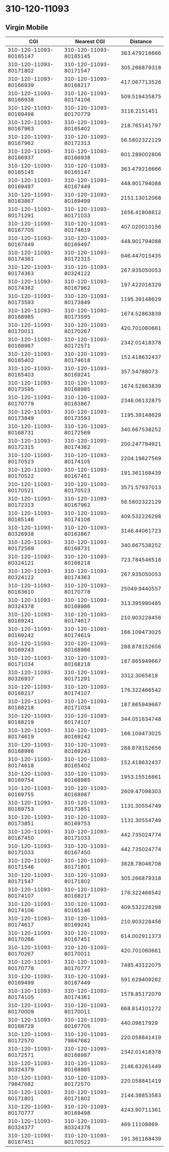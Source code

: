 # 310-120-11093
## Virgin Mobile


| CGI | Nearest CGI | Distance |
|-----|-------------|----------|
| 310-120-11093-80165147 | 310-120-11093-80165145 | 363.479216666 |
| 310-120-11093-80171802 | 310-120-11093-80171547 | 305.266879318 |
| 310-120-11093-80166939 | 310-120-11093-80168217 | 417.067713526 |
| 310-120-11093-80166938 | 310-120-11093-80174106 | 509.519435875 |
| 310-120-11093-80169498 | 310-120-11093-80170779 | 3116.2151451 |
| 310-120-11093-80167963 | 310-120-11093-80165402 | 218.765141797 |
| 310-120-11093-80167962 | 310-120-11093-80172313 | 56.5802322129 |
| 310-120-11093-80166937 | 310-120-11093-80166938 | 601.289002806 |
| 310-120-11093-80165145 | 310-120-11093-80165147 | 363.479216666 |
| 310-120-11093-80169497 | 310-120-11093-80167449 | 448.901794088 |
| 310-120-11093-80163867 | 310-120-11093-80169499 | 2151.13012068 |
| 310-120-11093-80171291 | 310-120-11093-80171033 | 1656.41808812 |
| 310-120-11093-80167705 | 310-120-11093-80174619 | 407.020010156 |
| 310-120-11093-80167449 | 310-120-11093-80169497 | 448.901794088 |
| 310-120-11093-80174361 | 310-120-11093-80172315 | 646.447015435 |
| 310-120-11093-80174363 | 310-120-11093-80324122 | 267.935050053 |
| 310-120-11093-80174362 | 310-120-11093-80167962 | 197.422016329 |
| 310-120-11093-80173593 | 310-120-11093-80173849 | 1195.39148629 |
| 310-120-11093-80168985 | 310-120-11093-80173595 | 1674.52863839 |
| 310-120-11093-80170011 | 310-120-11093-80170267 | 420.701060661 |
| 310-120-11093-80168987 | 310-120-11093-80172571 | 2342.01418378 |
| 310-120-11093-80165402 | 310-120-11093-80174618 | 152.418632437 |
| 310-120-11093-80165403 | 310-120-11093-80169241 | 357.54788073 |
| 310-120-11093-80173595 | 310-120-11093-80168985 | 1674.52863839 |
| 310-120-11093-80170779 | 310-120-11093-80163867 | 2346.06132875 |
| 310-120-11093-80173849 | 310-120-11093-80173593 | 1195.39148629 |
| 310-120-11093-80168731 | 310-120-11093-80172569 | 340.667538252 |
| 310-120-11093-80172315 | 310-120-11093-80174362 | 200.247784921 |
| 310-120-11093-80170523 | 310-120-11093-80174105 | 2204.19827569 |
| 310-120-11093-80170522 | 310-120-11093-80167451 | 191.361168439 |
| 310-120-11093-80170521 | 310-120-11093-80170523 | 3571.57937013 |
| 310-120-11093-80172313 | 310-120-11093-80167962 | 56.5802322129 |
| 310-120-11093-80165146 | 310-120-11093-80174106 | 409.532226298 |
| 310-120-11093-80326938 | 310-120-11093-80163867 | 3146.44061723 |
| 310-120-11093-80172569 | 310-120-11093-80168731 | 340.667538252 |
| 310-120-11093-80324121 | 310-120-11093-80168218 | 723.784546518 |
| 310-120-11093-80324122 | 310-120-11093-80174363 | 267.935050053 |
| 310-120-11093-80163610 | 310-120-11093-80170778 | 25049.9440557 |
| 310-120-11093-80324378 | 310-120-11093-80168986 | 313.395990485 |
| 310-120-11093-80169241 | 310-120-11093-80174617 | 210.903228456 |
| 310-120-11093-80169242 | 310-120-11093-80174619 | 166.109473025 |
| 310-120-11093-80169243 | 310-120-11093-80168986 | 288.878152656 |
| 310-120-11093-80171034 | 310-120-11093-80168218 | 187.865949667 |
| 310-120-11093-80326937 | 310-120-11093-80171291 | 3312.3065618 |
| 310-120-11093-80168217 | 310-120-11093-80174107 | 176.322466542 |
| 310-120-11093-80168218 | 310-120-11093-80171034 | 187.865949667 |
| 310-120-11093-80168219 | 310-120-11093-80174107 | 344.051634748 |
| 310-120-11093-80174619 | 310-120-11093-80169242 | 166.109473025 |
| 310-120-11093-80168986 | 310-120-11093-80169243 | 288.878152656 |
| 310-120-11093-80174618 | 310-120-11093-80165402 | 152.418632437 |
| 310-120-11093-80169754 | 310-120-11093-80168985 | 1953.15516661 |
| 310-120-11093-80169755 | 310-120-11093-80168987 | 2609.47098303 |
| 310-120-11093-80169753 | 310-120-11093-80173851 | 1131.30554749 |
| 310-120-11093-80173851 | 310-120-11093-80169753 | 1131.30554749 |
| 310-120-11093-80167450 | 310-120-11093-80171033 | 442.735024774 |
| 310-120-11093-80171033 | 310-120-11093-80167450 | 442.735024774 |
| 310-120-11093-80171546 | 310-120-11093-80171801 | 3828.78046708 |
| 310-120-11093-80171547 | 310-120-11093-80171802 | 305.266879318 |
| 310-120-11093-80174107 | 310-120-11093-80168217 | 176.322466542 |
| 310-120-11093-80174106 | 310-120-11093-80165146 | 409.532226298 |
| 310-120-11093-80174617 | 310-120-11093-80169241 | 210.903228456 |
| 310-120-11093-80170266 | 310-120-11093-80167451 | 614.002911373 |
| 310-120-11093-80170267 | 310-120-11093-80170011 | 420.701060661 |
| 310-120-11093-80170778 | 310-120-11093-80170777 | 7485.43122075 |
| 310-120-11093-80169499 | 310-120-11093-80167449 | 591.629409262 |
| 310-120-11093-80174105 | 310-120-11093-80174361 | 1578.85172079 |
| 310-120-11093-80170009 | 310-120-11093-80170011 | 668.814101272 |
| 310-120-11093-80168729 | 310-120-11093-80167705 | 440.09817929 |
| 310-120-11093-80172570 | 310-120-11093-79847682 | 220.058841419 |
| 310-120-11093-80172571 | 310-120-11093-80168987 | 2342.01418378 |
| 310-120-11093-80324379 | 310-120-11093-80168985 | 2146.63261449 |
| 310-120-11093-79847682 | 310-120-11093-80172570 | 220.058841419 |
| 310-120-11093-80171801 | 310-120-11093-80171802 | 2144.38853583 |
| 310-120-11093-80170777 | 310-120-11093-80169498 | 4243.90711361 |
| 310-120-11093-80324377 | 310-120-11093-80324378 | 469.11108869 |
| 310-120-11093-80167451 | 310-120-11093-80170522 | 191.361168439 |
